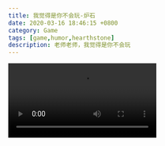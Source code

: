 ```yaml
---
title: 我觉得是你不会玩-炉石
date: 2020-03-16 18:46:15 +0800
category: Game
tags: [game,humor,hearthstone]
description: 老师老师，我觉得是你不会玩
---
```


<p>
<video class="blog video" src="https://chenxie-fun.oss-cn-shenzhen.aliyuncs.com/game/hearthstone/%E6%88%91%E8%A7%89%E5%BE%97%E6%98%AF%E4%BD%A0%E4%B8%8D%E4%BC%9A%E7%8E%A9.mp4" controls="controls" />
老师老师，我觉得是你不会玩
</p>